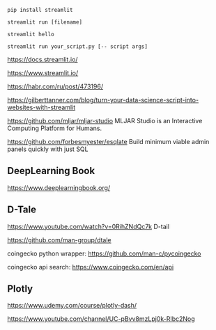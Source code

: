 ```
pip install streamlit

streamlit run [filename]

streamlit hello

streamlit run your_script.py [-- script args]
```

<https://docs.streamlit.io/>

<https://www.streamlit.io/>

<https://habr.com/ru/post/473196/>

<https://gilberttanner.com/blog/turn-your-data-science-script-into-websites-with-streamlit>


<https://github.com/mljar/mljar-studio> MLJAR Studio is an Interactive Computing Platform for Humans.


<https://github.com/forbesmyester/esqlate>  Build minimum viable admin panels quickly with just SQL

## DeepLearning Book
<https://www.deeplearningbook.org/>

## D-Tale
<https://www.youtube.com/watch?v=0RihZNdQc7k> D-tail

<https://github.com/man-group/dtale>

coingecko python wrapper: <https://github.com/man-c/pycoingecko>

coingecko api search: <https://www.coingecko.com/en/api>

## Plotly

<https://www.udemy.com/course/plotly-dash/>

<https://www.youtube.com/channel/UC-pBvv8mzLpj0k-RIbc2Nog>
